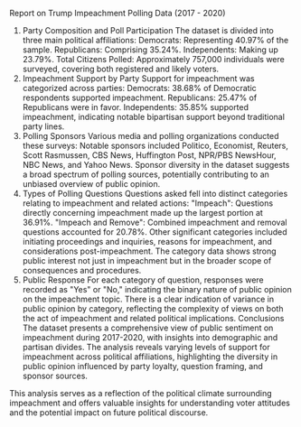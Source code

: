 Report on Trump Impeachment Polling Data (2017 - 2020)

1. Party Composition and Poll Participation
The dataset is divided into three main political affiliations:
Democrats: Representing 40.97% of the sample.
Republicans: Comprising 35.24%.
Independents: Making up 23.79%.
Total Citizens Polled: Approximately 757,000 individuals were surveyed, covering both registered and likely voters.
2. Impeachment Support by Party
Support for impeachment was categorized across parties:
Democrats: 38.68% of Democratic respondents supported impeachment.
Republicans: 25.47% of Republicans were in favor.
Independents: 35.85% supported impeachment, indicating notable bipartisan support beyond traditional party lines.
3. Polling Sponsors
Various media and polling organizations conducted these surveys:
Notable sponsors included Politico, Economist, Reuters, Scott Rasmussen, CBS News, Huffington Post, NPR/PBS NewsHour, NBC News, and Yahoo News.
Sponsor diversity in the dataset suggests a broad spectrum of polling sources, potentially contributing to an unbiased overview of public opinion.
4. Types of Polling Questions
Questions asked fell into distinct categories relating to impeachment and related actions:
"Impeach": Questions directly concerning impeachment made up the largest portion at 36.91%.
"Impeach and Remove": Combined impeachment and removal questions accounted for 20.78%.
Other significant categories included initiating proceedings and inquiries, reasons for impeachment, and considerations post-impeachment.
The category data shows strong public interest not just in impeachment but in the broader scope of consequences and procedures.
5. Public Response
For each category of question, responses were recorded as "Yes" or "No," indicating the binary nature of public opinion on the impeachment topic.
There is a clear indication of variance in public opinion by category, reflecting the complexity of views on both the act of impeachment and related political implications.
Conclusions
The dataset presents a comprehensive view of public sentiment on impeachment during 2017-2020, with insights into demographic and partisan divides. The analysis reveals varying levels of support for impeachment across political affiliations, highlighting the diversity in public opinion influenced by party loyalty, question framing, and sponsor sources.

This analysis serves as a reflection of the political climate surrounding impeachment and offers valuable insights for understanding voter attitudes and the potential impact on future political discourse.
